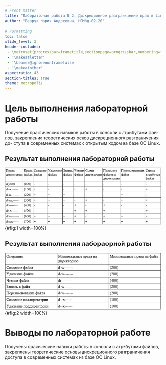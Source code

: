 ```yaml
---
# Front matter
title: "Лабораторная работа № 2. Дискреционное разграничение прав в Linux. Основные атрибуты"
author: "Безрук Мария Андреевна, НПМбд-02-20"

# Formatting
toc: false
slide_level: 2
header-includes: 
 - \metroset{progressbar=frametitle,sectionpage=progressbar,numbering=fraction}
 - '\makeatletter'
 - '\beamer@ignorenonframefalse'
 - '\makeatother'
aspectratio: 43
section-titles: true
theme: metropolis
---
```


# Цель выполнения лабораторной работы 

Получение практических навыков работы в консоли с атрибутами фай-
лов, закрепление теоретических основ дискреционного разграничения до-
ступа в современных системах с открытым кодом на базе ОС Linux.

## Результат выполнения лабораторной работы

  ![Таблица «Установленные права и разрешённые действия»](images/img12.png){#fig:1 width=100%}

## Результат выполнения лабораорной работы

  ![Таблица "Минимальные права для совершения операций"](images/img13.png){#fig:2 width=100%}

# Выводы по лабораторной работе

Получены пракические навыки работы в консоли с атрибутами файлов, закреплены теоретические основы дискреционного разграничения доступа в современных системах на базе ОС Linux.